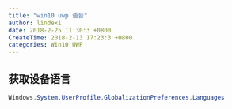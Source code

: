 ```yaml
---
title: "win10 uwp 语音"
author: lindexi
date: 2018-2-25 11:30:3 +0800
CreateTime: 2018-2-13 17:23:3 +0800
categories: Win10 UWP
---
```


<!-- 草稿 -->

<!--more-->



## 获取设备语言

```csharp
Windows.System.UserProfile.GlobalizationPreferences.Languages
```

